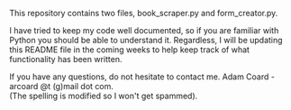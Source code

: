 This repository contains two files, book_scraper.py and form_creator.py.  

I have tried to keep my code well documented, so if you are familiar with Python you should be able to understand it.  Regardless, I will be updating this README file in the coming weeks to help keep track of what functionality has been written.

If you have any questions, do not hesitate to contact me.
Adam Coard - arcoard @t (g)mail dot com.  
(The spelling is modified so I won't get spammed).